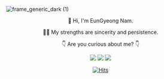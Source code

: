 ![frame_generic_dark (1)](https://user-images.githubusercontent.com/65346989/127503226-a43b46e7-0b2d-4d72-9be9-11656527b58b.png)


<div align="center">
  👋 Hi, I'm EunGyeong Nam.
  
  🏃‍♀️ My strengths are sincerity and persistence.
  
  
  👇 Are you curious about me? 👇
  
   [![](https://user-images.githubusercontent.com/65346989/127509557-23be7f0c-67e2-47c0-9233-e72566d97f4b.png)](https://www.youtube.com/channel/UCTcTcjjVKOHBVlfj3YXHx5ghttps://www.youtube.com/channel/UCTcTcjjVKOHBVlfj3YXHx5g) 
  [![](https://user-images.githubusercontent.com/65346989/127509496-16033151-e8b6-4b31-b1d6-064193e27c43.png)](https://www.instagram.com/kyung___a___/) 
  [![](https://user-images.githubusercontent.com/65346989/127509417-c2f672e7-70a8-4d44-b43f-70364e022a81.png)](https://kyung-a.tistory.com/) 
  
  
  
  
  [![Hits](https://hits.seeyoufarm.com/api/count/incr/badge.svg?url=https%3A%2F%2Fgithub.com%2FKyung-A&count_bg=%23FFCB40&title_bg=%23FF4949&icon=&icon_color=%23FFFFFF&title=hits&edge_flat=false)](https://hits.seeyoufarm.com)
</div>



